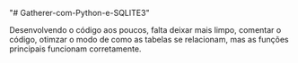 "# Gatherer-com-Python-e-SQLITE3" 

Desenvolvendo o código aos poucos, falta deixar mais limpo, comentar o código, otimzar o modo de como as tabelas se relacionam, mas as funções principais funcionam corretamente.
